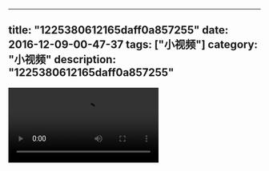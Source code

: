 
---
title: "1225380612165daff0a857255"
date: 2016-12-09-00-47-37
tags: ["小视频"]
category: "小视频"
description: "1225380612165daff0a857255"
---
<video src="http://ohtsqip0g.bkt.clouddn.com/1225380612165daff0a857255.mp4" controls="controls"></video>
